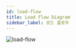 ```yaml
---
id: load-flow
title: Load Flow Diagram
sidebar_label: 로드 플로우
---
```


![load-flow](/loader-manual/img/uml/load-flow-191014-1.png)
